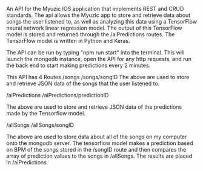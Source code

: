 An API for the Myuzic IOS application that implements REST and CRUD standards. The api allows the Myuzic app to store and retrieve data about songs the user listened to, as well as analyzing this data using a TensorFlow neural network linear regression model. The output of this TensorFlow model is stored and returned through the /aiPredictions routes. The TensorFlow model is written in Python and Keras.


The API can be run by typing "npm run start" into the terminal. This will launch the mongodb instance, open the API for any http requests, and run the back end to start making predictions every 2 minutes.

This API has 4 Routes
/songs
/songs/songID
The above are used to store and retrieve JSON data of the songs that the user listened to.



/aiPredictions
/aiPredictions/predictionID

The above are used to store and retrieve JSON data of the predictions made by the Tensorflow model.


/allSongs
/allSongs/songID


The above are used to store data about all of the songs on my computer onto the mongodb server. The tensorflow model makes a prediction based on BPM of the songs stored in the /songID route and then compares the array of prediction values to the songs in /allSongs. The results are placed in /aiPredictions.

